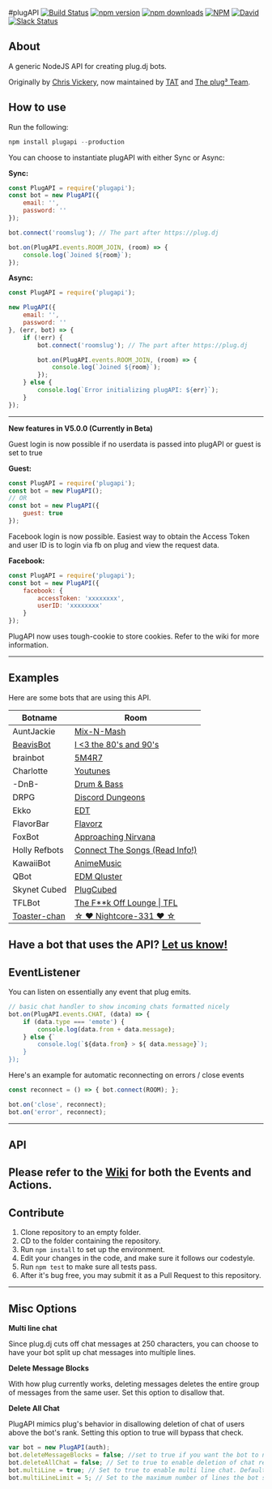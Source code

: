 #plugAPI  [![Build Status](https://img.shields.io/travis/plugCubed/plugAPI.svg)](https://travis-ci.org/plugCubed/plugAPI) [![npm version](http://img.shields.io/npm/v/plugapi.svg)](https://npmjs.org/package/plugapi) [![npm downloads](https://img.shields.io/npm/dm/plugapi.svg)](https://npmjs.org/package/plugapi) [![NPM](https://img.shields.io/npm/l/plugapi.svg)](https://github.com/plugCubed/plugAPI/blob/master/LICENSE.md) [![David](https://img.shields.io/david/plugcubed/plugapi.svg)](https://david-dm.org/plugcubed/plugapi) [![Slack Status](https://slack.plugcubed.net/badge.svg)](https://slack.plugcubed.net)


## About

A generic NodeJS API for creating plug.dj bots.

Originally by [Chris Vickery](https://github.com/chrisinajar), now maintained by [TAT](https://github.com/TATDK) and [The plug³ Team](https://github.com/plugCubed).

## How to use
Run the following:

``` javascript
npm install plugapi --production
```

You can choose to instantiate plugAPI with either Sync or Async:

**Sync:**

```javascript
const PlugAPI = require('plugapi');
const bot = new PlugAPI({
    email: '',
    password: ''
});

bot.connect('roomslug'); // The part after https://plug.dj

bot.on(PlugAPI.events.ROOM_JOIN, (room) => {
    console.log(`Joined ${room}`);
});
```

**Async:**

```javascript
const PlugAPI = require('plugapi');

new PlugAPI({
    email: '',
    password: ''
}, (err, bot) => {
    if (!err) {
        bot.connect('roomslug'); // The part after https://plug.dj

        bot.on(PlugAPI.events.ROOM_JOIN, (room) => {
            console.log(`Joined ${room}`);
        });
    } else {
        console.log(`Error initializing plugAPI: ${err}`);
    }
});
```
---
**New features in V5.0.0 (Currently in Beta)**

Guest login is now possible if no userdata is passed into plugAPI or guest is set to true

**Guest:**
```javascript
const PlugAPI = require('plugapi');
const bot = new PlugAPI();
// OR
const bot = new PlugAPI({
    guest: true
});
```

Facebook login is now possible. Easiest way to obtain the Access Token and user ID is to login via fb on plug and view the request data.

**Facebook:**
```javascript
const PlugAPI = require('plugapi');
const bot = new PlugAPI({
    facebook: {
        accessToken: 'xxxxxxxx',
        userID: 'xxxxxxxx'
    }
});
```

PlugAPI now uses tough-cookie to store cookies. Refer to the wiki for more information.

---
## Examples
Here are some bots that are using this API.

| Botname                                              | Room                                                            |
| ---------------------------------------------------- | --------------------------------------------------------------- |
| AuntJackie                                           | [Mix-N-Mash](https://plug.dj/mix-n-mash-2)                      |
| [BeavisBot](https://github.com/AvatarKava/BeavisBot) | [I <3 the 80's and 90's](https://plug.dj/i-the-80-s-and-90-s-1) |
| brainbot                                             | [5M4R7](https://plug.dj/5m4r7)                                  |
| Charlotte                                            | [Youtunes](https://plug.dj/youtunes)                            |
| -DnB-                                                | [Drum & Bass](https://plug.dj/drum-bass)                        |
| DRPG                                                 | [Discord Dungeons](https://plug.dj/discorddungeons)             |
| Ekko                                                 | [EDT](https://plug.dj/edtentertainment)                         |
| FlavorBar                                            | [Flavorz](https://plug.dj/flavorz)                              |
| FoxBot                                               | [Approaching Nirvana](https://plug.dj/approachingnirvana)       |
| Holly Refbots                                        | [Connect The Songs (Read Info!)](https://plug.dj/connect-the-songs-read-info/) |
| KawaiiBot                                            | [AnimeMusic](https://plug.dj/hummingbird-me)                    |
| QBot                                                 | [EDM Qluster](https://plug.dj/qluster)                          |
| Skynet Cubed                                         | [PlugCubed](https://plug.dj/plugcubed)                          |
| TFLBot                                               | [The F**k Off Lounge \| TFL](https://plug.dj/thedark1337)       |
| [Toaster-chan](https://git.io/vDTfR)                 | [☆ ♥ Nightcore-331 ♥ ☆](https://plug.dj/nightcore)              |
Have a bot that uses the API? [**Let us know!**](https://github.com/plugCubed/plugAPI/issues/new)
---
## EventListener
You can listen on essentially any event that plug emits.
```javascript
// basic chat handler to show incoming chats formatted nicely
bot.on(PlugAPI.events.CHAT, (data) => {
    if (data.type === 'emote') {
        console.log(data.from + data.message);
    } else {`
        console.log(`${data.from} > ${ data.message}`);
    }
});
```

Here's an example for automatic reconnecting on errors / close events
```javascript
const reconnect = () => { bot.connect(ROOM); };

bot.on('close', reconnect);
bot.on('error', reconnect);
```
---

## API
Please refer to the [Wiki](https://github.com/plugcubed/plugapi/wiki) for both the Events and Actions.
---
## Contribute
1. Clone repository to an empty folder.
2. CD to the folder containing the repository.
3. Run `npm install` to set up the environment.
4. Edit your changes in the code, and make sure it follows our codestyle.
5. Run `npm test` to make sure all tests pass.
6. After it's bug free, you may submit it as a Pull Request to this repository.
---
## Misc Options

**Multi line chat**

Since plug.dj cuts off chat messages at 250 characters, you can choose to have your bot split up chat messages into multiple lines.

**Delete Message Blocks**

With how plug currently works, deleting messages deletes the entire group of messages from the same user. Set this option to disallow that.

**Delete All Chat**

PlugAPI mimics plug's behavior in disallowing deletion of chat of users above the bot's rank. Setting this option to true will bypass that check.

```javascript
var bot = new PlugAPI(auth);
bot.deleteMessageBlocks = false; //set to true if you want the bot to not delete grouped messages. Default is false.
bot.deleteAllChat = false; // Set to true to enable deletion of chat regardless of role . Default is false
bot.multiLine = true; // Set to true to enable multi line chat. Default is false
bot.multiLineLimit = 5; // Set to the maximum number of lines the bot should split messages up into. Any text beyond this number will just be omitted. Default is 5.
```
